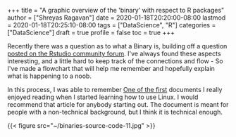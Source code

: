 +++
title = "A graphic overview of the 'binary' with respect to R packages"
author = ["Shreyas Ragavan"]
date = 2020-01-18T20:20:00-08:00
lastmod = 2020-01-18T20:25:10-08:00
tags = ["DataScience", "R"]
categories = ["DataScience"]
draft = true
profile = false
toc = true
+++

Recently there was a question as to what a Binary is, building off a question [posted on the Rstudio community forum](https://community.rstudio.com/t/meaning-of-common-message-when-install-a-package-there-are-binary-versions-available-but-the-source-versions-are-later/2431). I've always found these aspects interesting, and a little hard to keep track of the connections and flow - So I've made a flowchart that will help me remember and hopefully explain what is happening to a noob.

In this process, I was able to remember [One of the first](http://www.tldp.org/HOWTO/Unix-and-Internet-Fundamentals-HOWTO/) documents I really enjoyed reading when I started learning how to use Linux. I would recommend that article for anybody starting out. The document is meant for people with a non-technical background, but I think it is technical enough.

{{< figure src="~/binaries-source-code-11.jpg" >}}
